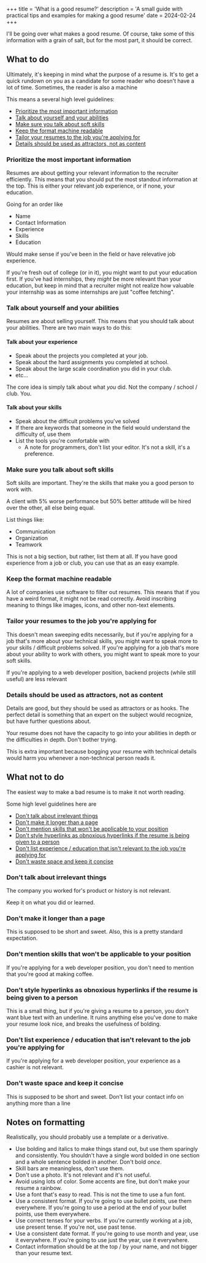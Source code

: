+++
title = 'What is a good resume?'
description = 'A small guide with practical tips and examples for making a good resume'
date = 2024-02-24
+++

I'll be going over what makes a good resume. Of course, take some of this information with a grain of salt, but for the most part, it should be correct.

## What to do

Ultimately, it's keeping in mind what the purpose of a resume is. It's to get a quick rundown on you as a candidate for some reader who doesn't have a lot of time. Sometimes, the reader is also a machine

This means a several high level guidelines:

-   [Prioritize the most important information](#prioritize-the-most-important-information)
-   [Talk about yourself and your abilities](#talk-about-yourself-and-your-abilities)
-   [Make sure you talk about soft skills](#make-sure-you-talk-about-soft-skills)
-   [Keep the format machine readable](#keep-the-format-machine-readable)
-   [Tailor your resumes to the job you're applying for](#tailor-your-resumes-to-the-job-youre-applying-for)
-   [Details should be used as attractors, not as content](#details-should-be-used-as-attractors-not-as-content)

### Prioritize the most important information

Resumes are about getting your relevant information to the recruiter efficiently. This means that you should put the most standout information at the top. This is either your relevant job experience, or if none, your education.

Going for an order like

-   Name
-   Contact Information
-   Experience
-   Skills
-   Education

Would make sense if you've been in the field or have relevative job experience.

If you're fresh out of college (or in it), you might want to put your education first. If you've had internships, they _might_ be more relevant than your education, but keep in mind that a recruiter might not realize how valuable your internship was as some internships are just "coffee fetching".

### Talk about yourself and your abilities

Resumes are about selling yourself. This means that you should talk about your abilities. There are two main ways to do this:

#### Talk about your experience

-   Speak about the projects you completed at your job.
-   Speak about the hard assignments you completed at school.
-   Speak about the large scale coordination you did in your club.
-   etc...

The core idea is simply talk about what _you_ did. Not the company / school / club. You.

#### Talk about your skills

-   Speak about the difficult problems you've solved
-   If there are keywords that someone in the field would understand the difficulty of, use them
-   List the tools you're comfortable with
    -   A note for programmers, don't list your editor. It's not a skill, it's a preference.

### Make sure you talk about soft skills

Soft skills are important. They're the skills that make you a good person to work with.

A client with 5% worse performance but 50% better attitude will be hired over the other, all else being equal.

List things like:

-   Communication
-   Organization
-   Teamwork

This is not a big section, but rather, list them at all. If you have good experience from a job or club, you can use that as an easy example.

### Keep the format machine readable

A lot of companies use software to filter out resumes. This means that if you have a weird format, it might not be read correctly. Avoid inscribing meaning to things like images, icons, and other non-text elements.

### Tailor your resumes to the job you're applying for

This doesn't mean sweeping edits necessarily, but if you're applying for a job that's more about your technical skills, you might want to speak more to your skills / difficult problems solved. If you're applying for a job that's more about your ability to work with others, you might want to speak more to your soft skills.

If you're applying to a web developer position, backend projects (while still useful) are less relevant

### Details should be used as attractors, not as content

Details are good, but they should be used as attractors or as hooks. The perfect detail is something that an expert on the subject would recognize, but have further questions about.

Your resume does not have the capacity to go into your abilities in depth or the difficulties in depth. Don't bother trying.

This is extra important because bogging your resume with technical details would harm you whenever a non-technical person reads it.

## What not to do

The easiest way to make a bad resume is to make it not worth reading.

Some high level guidelines here are

-   [Don't talk about irrelevant things](#dont-talk-about-irrelevant-things)
-   [Don't make it longer than a page](#dont-make-it-longer-than-a-page)
-   [Don't mention skills that won't be applicable to your position](#dont-mention-skills-that-wont-be-applicable-to-your-position)
-   [Don't style hyperlinks as obnoxious hyperlinks if the resume is being given to a person](#dont-style-hyperlinks-as-obnoxious-hyperlinks-if-the-resume-is-being-given-to-a-person)
-   [Don't list experience / education that isn't relevant to the job you're applying for](#dont-list-experience--education-that-isnt-relevant-to-the-job-youre-applying-for)
-   [Don't waste space and keep it concise](#dont-waste-space-and-keep-it-concise)

### Don't talk about irrelevant things

The company you worked for's product or history is not relevant.

Keep it on what you did or learned.

### Don't make it longer than a page

This is supposed to be short and sweet. Also, this is a pretty standard expectation.

### Don't mention skills that won't be applicable to your position

If you're applying for a web developer position, you don't need to mention that you're good at making coffee.

### Don't style hyperlinks as obnoxious hyperlinks if the resume is being given to a person

This is a small thing, but if you're giving a resume to a person, you don't want blue text with an underline. It ruins anything else you've done to make your resume look nice, and breaks the usefulness of bolding.

### Don't list experience / education that isn't relevant to the job you're applying for

If you're applying for a web developer position, your experience as a cashier is not relevant.

### Don't waste space and keep it concise

This is supposed to be short and sweet. Don't list your contact info on anything more than a line

## Notes on formatting

Realistically, you should probably use a template or a derivative.

-   Use bolding and italics to make things stand out, but use them sparingly and consistently. You shouldn't have a single word bolded in one section and a whole sentence bolded in another. Don't bold _once_.
-   Skill bars are meaningless, don't use them.
-   Don't use a photo. It's not relevant and it's not useful.
-   Avoid using lots of color. Some accents are fine, but don't make your resume a rainbow.
-   Use a font that's easy to read. This is not the time to use a fun font.
-   Use a consistent format. If you're going to use bullet points, use them everywhere. If you're going to use a period at the end of your bullet points, use them everywhere.
-   Use correct tenses for your verbs. If you're currently working at a job, use present tense. If you're not, use past tense.
-   Use a consistent date format. If you're going to use month and year, use it everywhere. If you're going to use just the year, use it everywhere.
-   Contact information should be at the top / by your name, and not bigger than your resume text.
